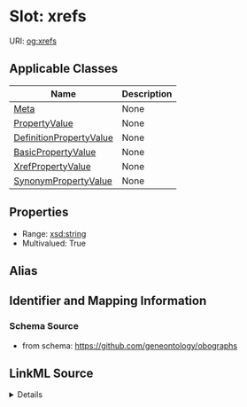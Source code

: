 # Slot: xrefs

URI: [og:xrefs](https://github.com/geneontology/obographs/xrefs)



<!-- no inheritance hierarchy -->




## Applicable Classes

| Name | Description |
| --- | --- |
[Meta](Meta.md) | None
[PropertyValue](PropertyValue.md) | None
[DefinitionPropertyValue](DefinitionPropertyValue.md) | None
[BasicPropertyValue](BasicPropertyValue.md) | None
[XrefPropertyValue](XrefPropertyValue.md) | None
[SynonymPropertyValue](SynonymPropertyValue.md) | None






## Properties

* Range: [xsd:string](http://www.w3.org/2001/XMLSchema#string)
* Multivalued: True







## Alias




## Identifier and Mapping Information







### Schema Source


* from schema: https://github.com/geneontology/obographs




## LinkML Source

<details>
```yaml
name: xrefs
from_schema: https://github.com/geneontology/obographs
rank: 1000
multivalued: true
alias: xrefs
domain_of:
- Meta
- PropertyValue
range: string

```
</details>